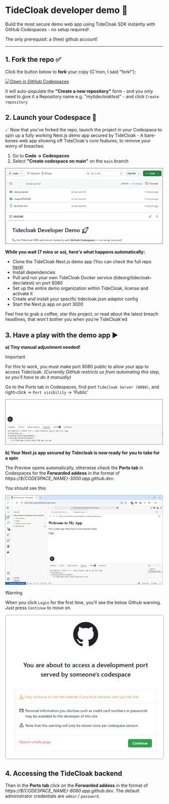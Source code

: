 # TideCloak developer demo 🚀

Build the most secure demo web app using TideCloak SDK instantly with GitHub Codespaces - no setup required!

The only prerequisit: a (free) github account!

---

## **1. Fork the repo** ✅

Click the button below to **fork** your copy (C'mon, I said "fork!"):

[![Open in GitHub Codespaces](https://github.com/codespaces/badge.svg)](https://github.com/tide-foundation/tidespaces/generate)

It will auto-populate the **"Create a new repository"** form - and you only need to give it a Repository name e.g. "*mytidecloaktest*" - and click `Create repository`

## 2. Launch your Codespace 🚀

✅ Now that you've forked the repo, launch the project in your Codespace to spin up a fully working Next.js demo app secured by TideCloak - A bare-bones web app showing off TideCloak's core features, to remove your worry of breaches:

1. Go to **Code → Codespaces**
2. Select **"Create codespace on main"** on the `main` branch

![How to create codespace](image/README/tidecloak_howto_createcodespace.gif)

**While you wait (7 mins or so), here's what happens automatically:**
- Clone the TideCloak Next.js demo app (You can check the full repo [here](https://github.com/tide-foundation/tidecloak-client-nextJS))
- Install dependencies
- Pull and run your own TideCloak Docker service (tideorg/tidecloak-dev:latest) on port 8080
- Set up the entire demo organization within TideCloak, license and activate it
- Create and install your specific tidecloak.json adaptor config
- Start the Next.js app on port 3000

Feel free to grab a coffee, star this project, or read about the latest breach headlines, that won't bother you when you're TideCloak'ed

## **3. Have a play with the demo app** ▶️

**a) Tiny manual adjustment needed!**

> [!IMPORTANT]
> For this to work, you must make port 8080 public to allow your app to access Tidecloak.
_(Currently GitHub restricts us from automating this step, so you'll have to do it manually)_

Go to the Ports tab in Codespaces, find port `Tidecloak Server (8080)`, and right-click → `Port visibility` → 'Public'

![how to makepublic](image/README/tidecloak_howto_makepublic.gif)

**b) Your Next.js app secured by Tidecloak is now ready for you to take for a spin**

The Preview opens automatically, otherwise check the **Ports tab** in Codespaces for the **Forwarded addess** in the format of _https://${CODESPACE_NAME}-3000.app.github.dev_.

You should see this:

![How to create codespace](image/README/tidecloak_howto_preview.jpg)

> [!WARNING]
> When you click `Login` for the first time, you'll see the below Github warning. Just press `Continue` to move on.

<img src="image/README/1743562446996.png" alt="Codespaces warning" style="border: 2px solid #ccc; border-radius: 6px;" />

**4. Accessing the TideCloak backend**
------------------------------------------------

Then in the **Ports tab** click on the **Forwarded addess** in the format of _https://${CODESPACE_NAME}-8080.app.github.dev_. The default administrator credentials are `admin` / `password`.
